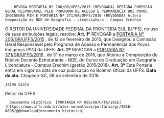         REVOGA PORTARIA Nº 206/GR/UFFS/2015 (REVOGADA) DESIGNA COMISSÃO GERAL RESPONSÁVEL PELO PROGRAMA DE ACESSO E PERMANÊNCIA DOS POVOS INDÍGENAS PIN E PORTARIA Nº 371/GR/UFFS/2016 (REVOGADA) Altera Composição do NDE de Geografia - Licenciatura - Campus Erechim  

 O REITOR DA UNIVERSIDADE FEDERAL DA FRONTEIRA SUL (UFFS), no uso de suas atribuições legais, resolve:   **Art. 1º** REVOGAR a [PORTARIA Nº 206/GR/UFFS/2015](https://www.uffs.edu.br/atos-normativos/portaria/gr/2015-0206)  , de 12 de fevereiro de 2015, que Designou a Comissão Geral Responsável pelo Programa de Acesso e Permanência dos Povos Indígenas (PIN) da UFFS.   **Art. 2º** REVOGAR a [PORTARIA Nº 371/GR/UFFS/2016](https://www.uffs.edu.br/atos-normativos/portaria/gr/2016-0371)  , de 31 de março de 2016, que Alterou a Composição do Núcleo Docente Estruturante - NDE, do Curso de Graduação em Geografia - Licenciatura - *Campus* Erechim (gestão 2015/2018).   **Art. 3º** Esta Portaria entra em vigor na data de sua publicação no Boletim Oficial da UFFS.      **Data do ato:** Chapecó-SC, 08 de setembro de 2016.   
 

    Jaime Giolo   
 Reitor da UFFS 

      Documento Histórico  [PORTARIA Nº 895/GR/UFFS/2016](https://www.uffs.edu.br/atos-normativos/portaria/gr/2016-0895/@@download/documento_historico)     
      
